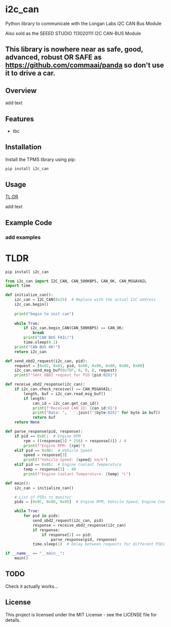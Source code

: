 # i2c_can

Python library to communicate with the Longan Labs I2C CAN Bus Module

Also sold as the SEEED STUDIO 113020111 I2C CAN-BUS Module

## This library is nowhere near as safe, good, advanced, robust OR **SAFE** as https://github.com/commaai/panda so don't use it to drive a car.


## Overview


add text


## Features

- tbc

## Installation

Install the TPMS library using pip:

```bash
pip install i2c_can
```
## Usage

[TL;DR](https://github.com/SamSkjord/TPMS/tree/main?tab=readme-ov-file#tldr)

add text

## Example Code

### add examples


# TLDR
```bash
pip install i2c_can
```

```python
from i2c_can import I2C_CAN, CAN_500KBPS, CAN_OK, CAN_MSGAVAIL
import time

def initialize_can():
    i2c_can = I2C_CAN(0x25)  # Replace with the actual I2C address
    i2c_can.begin()
    
    print("begin to init can")
    
    while True:
        if i2c_can.begin_CAN(CAN_500KBPS) == CAN_OK:
            break
        print("CAN BUS FAIL!")
        time.sleep(0.1)
    print("CAN BUS OK!")
    return i2c_can

def send_obd2_request(i2c_can, pid):
    request = [0x02, 0x01, pid, 0x00, 0x00, 0x00, 0x00, 0x00]
    i2c_can.send_msg_buf(0x7DF, 0, 0, 8, request)
    print(f"Sent OBD2 request for PID {pid:02X}")

def receive_obd2_response(i2c_can):
    if i2c_can.check_receive() == CAN_MSGAVAIL:
        length, buf = i2c_can.read_msg_buf()
        if length:
            can_id = i2c_can.get_can_id()
            print(f"Received CAN ID: {can_id:X}")
            print("Data: ", ' '.join(f"{byte:02X}" for byte in buf))
            return buf
    return None

def parse_response(pid, response):
    if pid == 0x0C:  # Engine RPM
        rpm = ((response[3] * 256) + response[4]) / 4
        print(f"Engine RPM: {rpm}")
    elif pid == 0x0D:  # Vehicle Speed
        speed = response[3]
        print(f"Vehicle Speed: {speed} km/h")
    elif pid == 0x05:  # Engine Coolant Temperature
        temp = response[3] - 40
        print(f"Engine Coolant Temperature: {temp} °C")

def main():
    i2c_can = initialize_can()

    # List of PIDs to monitor
    pids = [0x0C, 0x0D, 0x05]  # Engine RPM, Vehicle Speed, Engine Coolant Temperature

    while True:
        for pid in pids:
            send_obd2_request(i2c_can, pid)
            response = receive_obd2_response(i2c_can)
            if response:
                if response[2] == pid:
                    parse_response(pid, response)
            time.sleep(1)  # Delay between requests for different PIDs

if __name__ == "__main__":
    main()

```

## TODO

Check it actually works...

## License
This project is licensed under the MIT License - see the LICENSE file for details.
